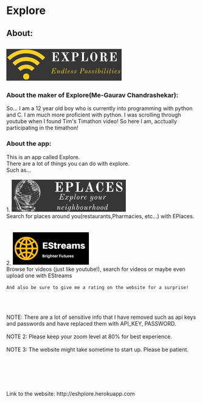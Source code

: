 <h1>Explore</h1>

<h2>About:<h2>
<img src="/static/images/icon.png" alt='Explore icon'> 
  
<h3>About the maker of Explore(Me-Gaurav Chandrashekar):</h3>
<p>So... I am a 12 year old boy who is currently into programming with python and C. I am much more proficient with python. 
I was scrolling through youtube when I found Tim's Timathon video! So here I am, acctually participating in the timathon!</p>

<h3>About the app:</h3>

  
<p>This is an app called Explore.<br>
There are a lot of things you can do with explore.<br> 
Such as...<br> 
  <br>
1. <img src="/static/images/eplaces.png" width="300px" alt="EPlaces icon">
  <br> 
Search for places around you(restaurants,Pharmacies, etc...) with EPlaces. <br>
  <br>
  <br>
2. <img src="static/images/logo.png" alt="EStreams icon" width="200px">
  <br>
Browse for videos (just like youtube!), search for videos or maybe even upload one with EStreams</p>
  
    And also be sure to give me a rating on the website for a surprise!
  <br>
  <br>
  
NOTE: There are a lot of sensitive info that I have removed such as api keys and passwords and have replaced them with API_KEY, PASSWORD. <br>
  <br>
NOTE 2: Please keep your zoom level at 80% for best experience. <br>
  <br>
NOTE 3: The website might take sometime to start up. Please be patient. <br>
  <p>   </p>
<br>
  <br>
  <br>
  <br>
  <br>
Link to the website:
  http://eshplore.herokuapp.com
  
  

